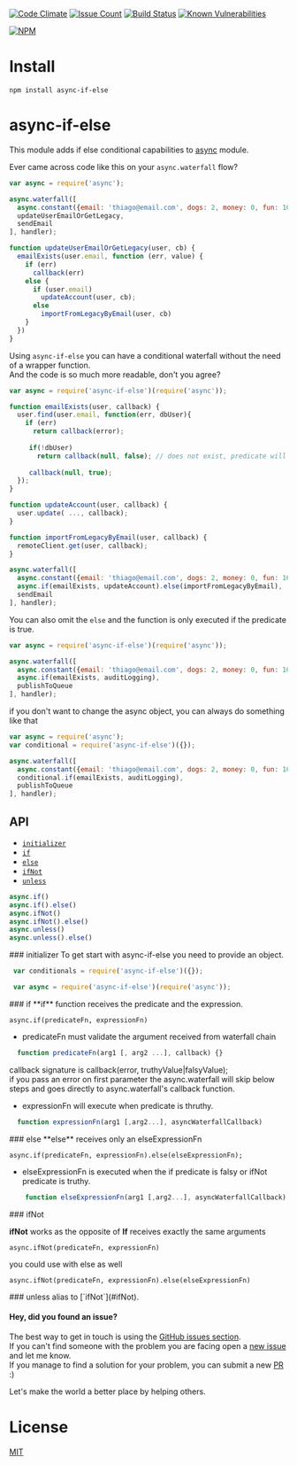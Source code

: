 [![Code Climate](https://codeclimate.com/github/tdantas/async-if-else/badges/gpa.svg?cache=false)](https://codeclimate.com/github/tdantas/async-if-else)
[![Issue Count](https://codeclimate.com/github/tdantas/async-if-else/badges/issue_count.svg)](https://codeclimate.com/github/tdantas/async-if-else)
[![Build Status](https://travis-ci.org/tdantas/async-if-else.svg?branch=master)](https://travis-ci.org/tdantas/async-if-else)
[![Known Vulnerabilities](https://snyk.io/test/npm/async-if-else/badge.svg)](https://snyk.io/test/npm/async-if-else)

[![NPM](https://nodei.co/npm/async-if-else.png?downloads=true)](https://nodei.co/npm/async-if-else/)


# Install

```
npm install async-if-else
```

# async-if-else

This module adds if else conditional capabilities to [async](https://www.npmjs.com/package/async) module.

Ever came across code like this on your `async.waterfall` flow?

```javascript
var async = require('async');

async.waterfall([
  async.constant({email: 'thiago@email.com', dogs: 2, money: 0, fun: 100 }),
  updateUserEmailOrGetLegacy,
  sendEmail
], handler);

function updateUserEmailOrGetLegacy(user, cb) {
  emailExists(user.email, function (err, value) {
    if (err)
      callback(err)
    else {
      if (user.email)
        updateAccount(user, cb);
      else
        importFromLegacyByEmail(user, cb)
    }
  })
}
```

Using `async-if-else` you can have a conditional waterfall without the need of a wrapper function.  
And the code is so much more readable, don't you agree?

```javascript
var async = require('async-if-else')(require('async'));

function emailExists(user, callback) {
  user.find(user.email, function(err, dbUser){
    if (err)
      return callback(error);
      
     if(!dbUser)
       return callback(null, false); // does not exist, predicate will be false
       
     callback(null, true);  
  });
}

function updateAccount(user, callback) { 
  user.update( ..., callback);
}

function importFromLegacyByEmail(user, callback) { 
  remoteClient.get(user, callback);
}

async.waterfall([
  async.constant({email: 'thiago@email.com', dogs: 2, money: 0, fun: 100 }),
  async.if(emailExists, updateAccount).else(importFromLegacyByEmail),
  sendEmail
], handler);
```

You can also omit the `else` and the function is only executed if the predicate is true.

```javascript
var async = require('async-if-else')(require('async'));

async.waterfall([
  async.constant({email: 'thiago@email.com', dogs: 2, money: 0, fun: 100 }),
  async.if(emailExists, auditLogging),
  publishToQueue
], handler);
```

if you don't want to change the async object, you can always do something like that

```javascript
var async = require('async');
var conditional = require('async-if-else')({});

async.waterfall([
  async.constant({email: 'thiago@email.com', dogs: 2, money: 0, fun: 100 }),
  conditional.if(emailExists, auditLogging),
  publishToQueue
], handler);

```

## API 

* [`initializer`](#initializer) 
* [`if`](#if)
* [`else`](#else) 
* [`ifNot`](#ifNot)
* [`unless`](#unless)


```javascript
async.if()
async.if().else()
async.ifNot()
async.ifNot().else()
async.unless() 
async.unless().else()
```

<a name="initializer" />
### initializer
To get start with async-if-else you need to provide an object. 

```javascript
 var conditionals = require('async-if-else')({});
```

```javascript
 var async = require('async-if-else')(require('async'));
```

<a name="if" />
### if
**if** function receives the predicate and the expression.

	async.if(predicateFn, expressionFn)

* predicateFn must validate the argument received from waterfall chain  

```javascript
  function predicateFn(arg1 [, arg2 ...], callback) {}
```

callback signature is callback(error, truthyValue|falsyValue);   
if you pass an error on first parameter the async.waterfall will skip below steps and goes directly to async.waterfall's callback function.

* expressionFn will execute when predicate is thruthy.  

```javascript
  function expressionFn(arg1 [,arg2...], asyncWaterfallCallback)
```

<a name="else" />
### else
**else** receives only an elseExpressionFn

	async.if(predicateFn, expressionFn).else(elseExpressionFn);

* elseExpressionFn is executed when the if predicate is falsy or ifNot predicate is truthy.

```javascript
	function elseExpressionFn(arg1 [,arg2...], asyncWaterfallCallback)
```

<a name="ifNot" />
### ifNot

**ifNot** works as the opposite of **If** 
receives exactly the same arguments

	async.ifNot(predicateFn, expressionFn)

you could use with else as well
	
	async.ifNot(predicateFn, expressionFn).else(elseExpressionFn)

<a name="unless" />
### unless
 alias to [`ifNot`](#ifNot).


#### Hey, did you found an issue?

The best way to get in touch is using the [GitHub issues section](https://github.com/tdantas/async-if-else/issues).  
If you can't find someone with the problem you are facing open a [new issue](https://github.com/tdantas/async-if-else/issues/new) and let me know.  
If you manage to find a solution for your problem, you can submit a new [PR](https://github.com/tdantas/async-if-else/pulls) :)

Let's make the world a better place by helping others.

# License
[MIT](https://github.com/tdantas/async-if-else/blob/master/LICENSE)
